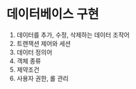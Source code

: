 # 데이터베이스 구현

1. 데이터를 추가, 수정, 삭제하는 데이터 조작어
2. 트랜잭션 제어와 세션
3. 데이터 정의어
4. 객체 종류
5. 제약조건
6. 사용자 권한, 롤 관리

